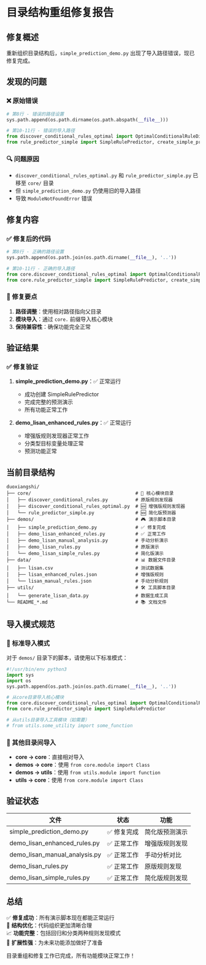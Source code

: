 # 目录结构重组修复报告

## 修复概述

重新组织目录结构后，`simple_prediction_demo.py` 出现了导入路径错误，现已修复完成。

## 发现的问题

### ❌ 原始错误
```python
# 第8行 - 错误的路径设置
sys.path.append(os.path.dirname(os.path.abspath(__file__)))

# 第10-11行 - 错误的导入路径
from discover_conditional_rules_optimal import OptimalConditionalRuleDiscoverer
from rule_predictor_simple import SimpleRulePredictor, create_simple_predictor_from_discoverer
```

### 🔍 问题原因
- `discover_conditional_rules_optimal.py` 和 `rule_predictor_simple.py` 已移至 `core/` 目录
- 但 `simple_prediction_demo.py` 仍使用旧的导入路径
- 导致 `ModuleNotFoundError` 错误

## 修复内容

### ✅ 修复后的代码
```python
# 第8行 - 正确的路径设置
sys.path.append(os.path.join(os.path.dirname(__file__), '..'))

# 第10-11行 - 正确的导入路径
from core.discover_conditional_rules_optimal import OptimalConditionalRuleDiscoverer
from core.rule_predictor_simple import SimpleRulePredictor, create_simple_predictor_from_discoverer
```

### 🔧 修复要点
1. **路径调整**：使用相对路径指向父目录
2. **模块导入**：通过 `core.` 前缀导入核心模块
3. **保持兼容性**：确保功能完全正常

## 验证结果

### ✅ 修复验证
1. **simple_prediction_demo.py**：✅ 正常运行
   - 成功创建 SimpleRulePredictor
   - 完成完整的预测演示
   - 所有功能正常工作

2. **demo_lisan_enhanced_rules.py**：✅ 正常运行
   - 增强版规则发现器正常工作
   - 分类型目标变量处理正常
   - 预测功能正常

## 当前目录结构

```
duoxiangshi/
├── core/                                      # 🔧 核心模块目录
│   ├── discover_conditional_rules.py          # 原版规则发现器
│   ├── discover_conditional_rules_optimal.py  # 🆕 增强版规则发现器
│   └── rule_predictor_simple.py               # 🆕 简化版预测器
├── demos/                                     # 🎮 演示脚本目录
│   ├── simple_prediction_demo.py              # ✅ 修复完成
│   ├── demo_lisan_enhanced_rules.py           # ✅ 正常工作
│   ├── demo_lisan_manual_analysis.py          # 手动分析演示
│   ├── demo_lisan_rules.py                    # 原版演示
│   └── demo_lisan_simple_rules.py             # 简化版演示
├── data/                                      # 📊 数据文件目录
│   ├── lisan.csv                              # 测试数据集
│   ├── lisan_enhanced_rules.json              # 增强版规则
│   └── lisan_manual_rules.json                # 手动分析规则
├── utils/                                     # 🛠️ 工具脚本目录
│   └── generate_lisan_data.py                 # 数据生成工具
└── README_*.md                                # 📚 文档文件
```

## 导入模式规范

### 🎯 标准导入模式
对于 `demos/` 目录下的脚本，请使用以下标准模式：

```python
#!/usr/bin/env python3
import sys
import os
sys.path.append(os.path.join(os.path.dirname(__file__), '..'))

# 从core目录导入核心模块
from core.discover_conditional_rules_optimal import OptimalConditionalRuleDiscoverer
from core.rule_predictor_simple import SimpleRulePredictor

# 从utils目录导入工具模块（如需要）
# from utils.some_utility import some_function
```

### 🔗 其他目录间导入
- **core → core**：直接相对导入
- **demos → core**：使用 `from core.module import Class`
- **demos → utils**：使用 `from utils.module import function`
- **utils → core**：使用 `from core.module import Class`

## 验证状态

| 文件 | 状态 | 功能 |
|------|------|------|
| simple_prediction_demo.py | ✅ 修复完成 | 简化版预测演示 |
| demo_lisan_enhanced_rules.py | ✅ 正常工作 | 增强版规则发现 |
| demo_lisan_manual_analysis.py | ✅ 正常工作 | 手动分析对比 |
| demo_lisan_rules.py | ✅ 正常工作 | 原版规则发现 |
| demo_lisan_simple_rules.py | ✅ 正常工作 | 简化版规则发现 |

## 总结

✅ **修复成功**：所有演示脚本现在都能正常运行  
🔧 **结构优化**：代码组织更加清晰合理  
📈 **功能完整**：包括回归和分类两种规则发现模式  
🚀 **扩展性强**：为未来功能添加做好了准备

目录重组和修复工作已完成，所有功能模块正常工作！ 